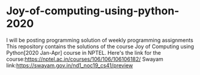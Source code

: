 # Joy-of-computing-using-python-2020
I will be posting programming solution of weekly programming assignments
This repository contains the solutions of the course Joy of Computing using Python[2020 Jan-Apr] course in NPTEL. 
Here's the link for the course:https://nptel.ac.in/courses/106/106/106106182/
Swayam link:https://swayam.gov.in/nd1_noc19_cs41/preview
